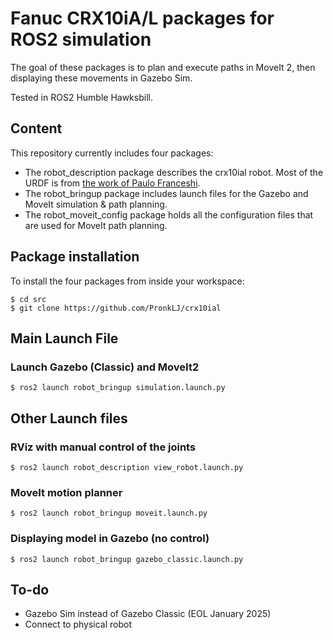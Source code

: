 # Fanuc CRX10iA/L packages for ROS2 simulation
The goal of these packages is to plan and execute paths in MoveIt 2, then displaying these movements in Gazebo Sim.

Tested in ROS2 Humble Hawksbill.

## Content
This repository currently includes four packages:
* The robot_description package describes the crx10ial robot. Most of the URDF is from [the work of Paulo Franceshi](https://github.com/paolofrance/crx_description).
* The robot_bringup package includes launch files for the Gazebo and MoveIt simulation & path planning.
* The robot_moveit_config package holds all the configuration files that are used for MoveIt path planning.

## Package installation

To install the four packages from inside your workspace:
```console
$ cd src
$ git clone https://github.com/PronkLJ/crx10ial
```

## Main Launch File
### Launch Gazebo (Classic) and MoveIt2
```console
$ ros2 launch robot_bringup simulation.launch.py
```

## Other Launch files
### RViz with manual control of the joints
```console
$ ros2 launch robot_description view_robot.launch.py
```
### MoveIt motion planner
```console
$ ros2 launch robot_bringup moveit.launch.py
```
### Displaying model in Gazebo (no control)
```console
$ ros2 launch robot_bringup gazebo_classic.launch.py
```

## To-do
* Gazebo Sim instead of Gazebo Classic (EOL January 2025)
* Connect to physical robot
